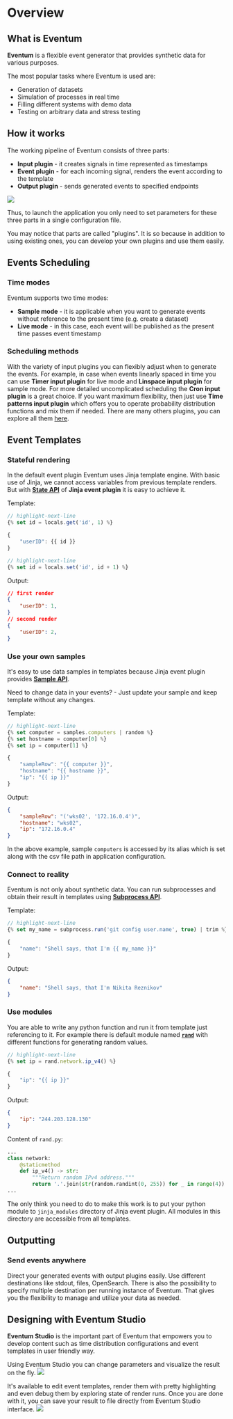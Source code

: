 # Overview

## What is Eventum

**Eventum** is a flexible event generator that provides synthetic data for various purposes.

The most popular tasks where Eventum is used are:
- Generation of datasets
- Simulation of processes in real time
- Filling different systems with demo data
- Testing on arbitrary data and stress testing


## How it works
The working pipeline of Eventum consists of three parts:
- **Input plugin** - it creates signals in time represented as timestamps
- **Event plugin** - for each incoming signal, renders the event according to the template
- **Output plugin** - sends generated events to specified endpoints
 
![](./scheme.png)

Thus, to launch the application you only need to set parameters for these three parts in a single configuration file.

You may notice that parts are called "plugins". It is so because in addition to using existing ones, you can develop your own plugins and use them easily.

## Events Scheduling 
### Time modes
Eventum supports two time modes:
- **Sample mode** - it is applicable when you want to generate events without reference to the present time (e.g. create a dataset)
- **Live mode** - in this case, each event will be published as the present time passes event timestamp

### Scheduling methods
With the variety of input plugins you can flexibly adjust when to generate the events. For example, in case when events linearly spaced in time you can use **Timer input plugin** for live mode and **Linspace input plugin** for sample mode. For more detailed uncomplicated scheduling the **Cron input plugin** is a great choice. If you want maximum flexibility, then just use **Time patterns input plugin** which offers you to operate probability distribution functions and mix them if needed. There are many others plugins, you can explore all them [here](./index.md).

## Event Templates
### Stateful rendering
In the default event plugin Eventum uses Jinja template engine. With basic use of Jinja, we cannot access variables from previous template renders. But with **[State API](./index.md)** of **Jinja event plugin** it is easy to achieve it.

Template:
```javascript
// highlight-next-line
{% set id = locals.get('id', 1) %}

{
    "userID": {{ id }}
}

// highlight-next-line
{% set id = locals.set('id', id + 1) %}
```

Output:
```json
// first render
{
    "userID": 1,
}
// second render
{
    "userID": 2,
}
```

### Use your own samples 
It's easy to use data samples in templates because Jinja event plugin provides **[Sample API](./index.md)**.

Need to change data in your events? - Just update your sample and keep template without any changes.

Template:
```javascript
// highlight-next-line
{% set computer = samples.computers | random %}
{% set hostname = computer[0] %}
{% set ip = computer[1] %}

{
    "sampleRow": "{{ computer }}",
    "hostname": "{{ hostname }}",
    "ip": "{{ ip }}"
}
```

Output:
```json
{
    "sampleRow": "('wks02', '172.16.0.4')",
    "hostname": "wks02",
    "ip": "172.16.0.4"
}
```

In the above example, sample `computers` is accessed by its alias which is set along with the csv file path in application configuration.

### Connect to reality
Eventum is not only about synthetic data. You can run subprocesses and obtain their result in templates using **[Subprocess API](./index.md)**.

Template:
```javascript
// highlight-next-line
{% set my_name = subprocess.run('git config user.name', true) | trim %}

{
    "name": "Shell says, that I'm {{ my_name }}"
}
```

Output:
```json
{
    "name": "Shell says, that I'm Nikita Reznikov"
}
```

### Use modules
You are able to write any python function and run it from template just referencing to it. For example there is default module named **[`rand`](./index.md)** with different functions for generating random values.

```javascript
// highlight-next-line
{% set ip = rand.network.ip_v4() %}

{
    "ip": "{{ ip }}"
}
```
Output:
```json
{
    "ip": "244.203.128.130"
}
```

Content of `rand.py`:
```py
...
class network:
    @staticmethod
    def ip_v4() -> str:
        """Return random IPv4 address."""
        return '.'.join(str(random.randint(0, 255)) for _ in range(4))
...
```

The only think you need to do to make this work is to put your python module to `jinja_modules` directory of Jinja event plugin. All modules in this directory are accessible from all templates.

## Outputting
### Send events anywhere
Direct your generated events with output plugins easily. Use different destinations like stdout, files, OpenSearch. There is also the possibility to specify multiple destination per running instance of Eventum. That gives you the flexibility to manage and utilize your data as needed.

## Designing with Eventum Studio

**Eventum Studio** is the important part of Eventum that empowers you to develop content such as time distribution configurations and event templates in user friendly way.

Using Eventum Studio you can change parameters and visualize the result on the fly.
![](./distribution.png)

It's available to edit event templates, render them with pretty highlighting and even debug them by exploring state of render runs. Once you are done with it, you can save your result to file directly from Eventum Studio interface.
![](./rendering.png)

